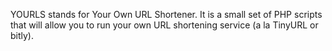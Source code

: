 YOURLS stands for Your Own URL Shortener. It is a small set of PHP scripts that will allow you to run your own URL shortening service (a la TinyURL or bitly).